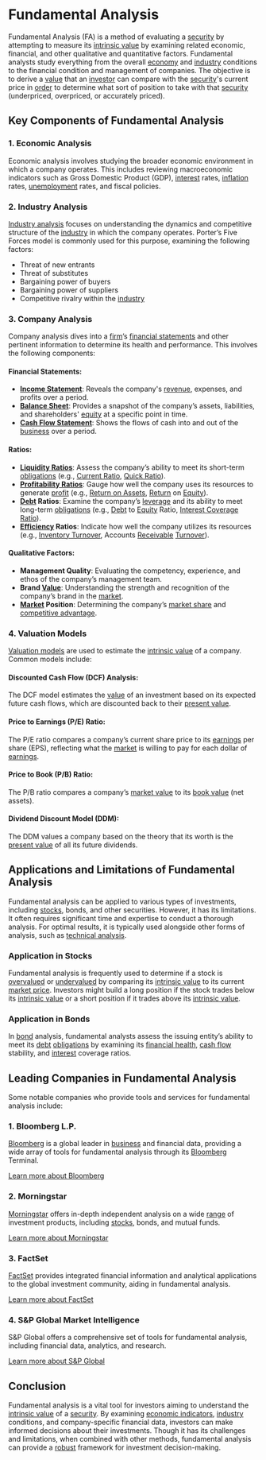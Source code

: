 # Fundamental Analysis

Fundamental Analysis (FA) is a method of evaluating a [security](../s/security.md) by attempting to measure its [intrinsic value](../i/intrinsic_value.md) by examining related economic, financial, and other qualitative and quantitative factors. Fundamental analysts study everything from the overall [economy](../e/economy.md) and [industry](../i/industry.md) conditions to the financial condition and management of companies. The objective is to derive a [value](../v/value.md) that an [investor](../i/investor.md) can compare with the [security](../s/security.md)'s current price in [order](../o/order.md) to determine what sort of position to take with that [security](../s/security.md) (underpriced, overpriced, or accurately priced).

## Key Components of Fundamental Analysis

### 1. Economic Analysis
Economic analysis involves studying the broader economic environment in which a company operates. This includes reviewing macroeconomic indicators such as Gross Domestic Product (GDP), [interest](../i/interest.md) rates, [inflation](../i/inflation.md) rates, [unemployment](../u/unemployment.md) rates, and fiscal policies.

### 2. Industry Analysis
[Industry analysis](../i/industry_analysis.md) focuses on understanding the dynamics and competitive structure of the [industry](../i/industry.md) in which the company operates. Porter’s Five Forces model is commonly used for this purpose, examining the following factors:
- Threat of new entrants
- Threat of substitutes
- Bargaining power of buyers
- Bargaining power of suppliers
- Competitive rivalry within the [industry](../i/industry.md)

### 3. Company Analysis
Company analysis dives into a [firm](../f/firm.md)’s [financial statements](../f/financial_statements.md) and other pertinent information to determine its health and performance. This involves the following components:

#### Financial Statements:
- **[Income Statement](../i/income_statement.md)**: Reveals the company's [revenue](../r/revenue.md), expenses, and profits over a period.
- **[Balance Sheet](../b/balance_sheet.md)**: Provides a snapshot of the company’s assets, liabilities, and shareholders' [equity](../e/equity.md) at a specific point in time.
- **[Cash Flow Statement](../c/cash_flow_statement.md)**: Shows the flows of cash into and out of the [business](../b/business.md) over a period.

#### Ratios:
- **[Liquidity Ratios](../l/liquidity_ratios.md)**: Assess the company’s ability to meet its short-term [obligations](../o/obligation.md) (e.g., [Current Ratio](../c/current_ratio.md), [Quick Ratio](../q/quick_ratio.md)).
- **[Profitability Ratios](../p/profitability_ratios.md)**: Gauge how well the company uses its resources to generate [profit](../p/profit.md) (e.g., [Return on Assets](../r/return_on_assets_(roa).md), [Return](../r/return.md) on [Equity](../e/equity.md)).
- **[Debt](../d/debt.md) Ratios**: Examine the company’s [leverage](../l/leverage.md) and its ability to meet long-term [obligations](../o/obligation.md) (e.g., [Debt](../d/debt.md) to [Equity](../e/equity.md) Ratio, [Interest Coverage Ratio](../i/interest_coverage_ratio.md)).
- **[Efficiency](../e/efficiency.md) Ratios**: Indicate how well the company utilizes its resources (e.g., [Inventory Turnover](../i/inventory_turnover.md), Accounts [Receivable](../r/receivable.md) [Turnover](../t/turnover.md)).

#### Qualitative Factors:
- **Management Quality**: Evaluating the competency, experience, and ethos of the company’s management team.
- **Brand [Value](../v/value.md)**: Understanding the strength and recognition of the company’s brand in the [market](../m/market.md).
- **[Market](../m/market.md) Position**: Determining the company’s [market share](../m/market_share.md) and [competitive advantage](../c/competitive_advantage.md).

### 4. Valuation Models
[Valuation models](../v/valuation_models.md) are used to estimate the [intrinsic value](../i/intrinsic_value.md) of a company. Common models include:

#### Discounted Cash Flow (DCF) Analysis:
The DCF model estimates the [value](../v/value.md) of an investment based on its expected future cash flows, which are discounted back to their [present value](../p/present_value.md).

#### Price to Earnings (P/E) Ratio:
The P/E ratio compares a company’s current share price to its [earnings](../e/earnings.md) per share (EPS), reflecting what the [market](../m/market.md) is willing to pay for each dollar of [earnings](../e/earnings.md).

#### Price to Book (P/B) Ratio:
The P/B ratio compares a company’s [market value](../m/market_value.md) to its [book value](../b/book_value.md) (net assets).

#### Dividend Discount Model (DDM):
The DDM values a company based on the theory that its worth is the [present value](../p/present_value.md) of all its future dividends.

## Applications and Limitations of Fundamental Analysis
Fundamental analysis can be applied to various types of investments, including [stocks](../s/stock.md), bonds, and other securities. However, it has its limitations. It often requires significant time and expertise to conduct a thorough analysis. For optimal results, it is typically used alongside other forms of analysis, such as [technical analysis](../t/technical_analysis.md).

### Application in Stocks
Fundamental analysis is frequently used to determine if a stock is [overvalued](../o/overvalued.md) or [undervalued](../u/undervalued.md) by comparing its [intrinsic value](../i/intrinsic_value.md) to its current [market price](../m/market_price.md). Investors might build a long position if the stock trades below its [intrinsic value](../i/intrinsic_value.md) or a short position if it trades above its [intrinsic value](../i/intrinsic_value.md).

### Application in Bonds
In [bond](../b/bond.md) analysis, fundamental analysts assess the issuing entity’s ability to meet its [debt](../d/debt.md) [obligations](../o/obligation.md) by examining its [financial health](../f/financial_health.md), [cash flow](../c/cash_flow.md) stability, and [interest](../i/interest.md) coverage ratios.

## Leading Companies in Fundamental Analysis 
Some notable companies who provide tools and services for fundamental analysis include:

### 1. Bloomberg L.P.
[Bloomberg](../b/bloomberg.md) is a global leader in [business](../b/business.md) and financial data, providing a wide array of tools for fundamental analysis through its [Bloomberg](../b/bloomberg.md) Terminal.

[Learn more about Bloomberg](https://www.bloomberg.com)

### 2. Morningstar
[Morningstar](../m/morningstar.md) offers in-depth independent analysis on a wide [range](../r/range.md) of investment products, including [stocks](../s/stock.md), bonds, and mutual funds.

[Learn more about Morningstar](https://www.morningstar.com)

### 3. FactSet
[FactSet](../f/factset.md) provides integrated financial information and analytical applications to the global investment community, aiding in fundamental analysis.

[Learn more about FactSet](https://www.factset.com)

### 4. S&P Global Market Intelligence
S&P Global offers a comprehensive set of tools for fundamental analysis, including financial data, analytics, and research.

[Learn more about S&P Global](https://www.spglobal.com)

## Conclusion
Fundamental analysis is a vital tool for investors aiming to understand the [intrinsic value](../i/intrinsic_value.md) of a [security](../s/security.md). By examining [economic indicators](../e/economic_indicators.md), [industry](../i/industry.md) conditions, and company-specific financial data, investors can make informed decisions about their investments. Though it has its challenges and limitations, when combined with other methods, fundamental analysis can provide a [robust](../r/robust.md) framework for investment decision-making.
